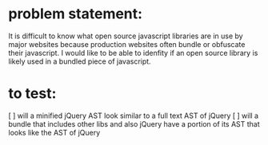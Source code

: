 # problem statement:

It is difficult to know what open source javascript libraries are in use by major websites because production websites often bundle or obfuscate their javascript. I would like to be able to idenfity if an open source library is likely used in a bundled piece of javascript.

# to test:

[ ] will a minified jQuery AST look similar to a full text AST of jQuery
[ ] will a bundle that includes other libs and also jQuery have a portion of its AST that looks like the AST of jQuery
